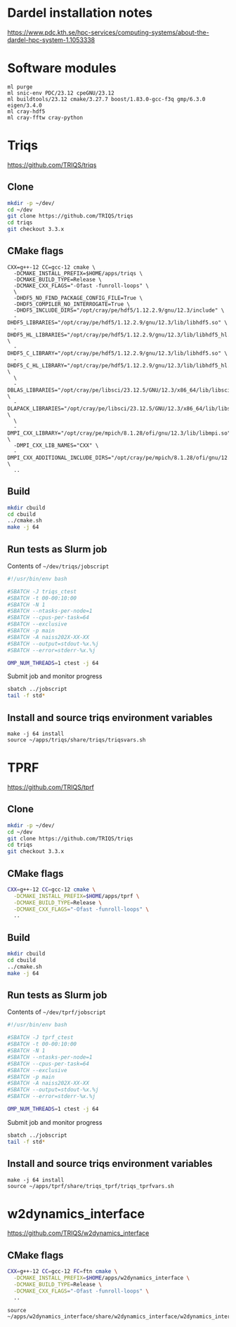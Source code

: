 # Dardel installation notes

https://www.pdc.kth.se/hpc-services/computing-systems/about-the-dardel-hpc-system-1.1053338

# Software modules

```
ml purge
ml snic-env PDC/23.12 cpeGNU/23.12
ml buildtools/23.12 cmake/3.27.7 boost/1.83.0-gcc-f3q gmp/6.3.0 eigen/3.4.0
ml cray-hdf5
ml cray-fftw cray-python
```

# Triqs

https://github.com/TRIQS/triqs

## Clone

```bash
mkdir -p ~/dev/
cd ~/dev
git clone https://github.com/TRIQS/triqs
cd triqs
git checkout 3.3.x
```

## CMake flags

```
CXX=g++-12 CC=gcc-12 cmake \
  -DCMAKE_INSTALL_PREFIX=$HOME/apps/triqs \
  -DCMAKE_BUILD_TYPE=Release \
  -DCMAKE_CXX_FLAGS="-Ofast -funroll-loops" \
  \
  -DHDF5_NO_FIND_PACKAGE_CONFIG_FILE=True \
  -DHDF5_COMPILER_NO_INTERROGATE=True \
  -DHDF5_INCLUDE_DIRS="/opt/cray/pe/hdf5/1.12.2.9/gnu/12.3/include" \
  -DHDF5_LIBRARIES="/opt/cray/pe/hdf5/1.12.2.9/gnu/12.3/lib/libhdf5.so" \
  -DHDF5_HL_LIBRARIES="/opt/cray/pe/hdf5/1.12.2.9/gnu/12.3/lib/libhdf5_hl.so" \
  -DHDF5_C_LIBRARY="/opt/cray/pe/hdf5/1.12.2.9/gnu/12.3/lib/libhdf5.so" \
  -DHDF5_C_HL_LIBRARY="/opt/cray/pe/hdf5/1.12.2.9/gnu/12.3/lib/libhdf5_hl.so" \
  \
  -DBLAS_LIBRARIES="/opt/cray/pe/libsci/23.12.5/GNU/12.3/x86_64/lib/libsci_gnu.so" \
  -DLAPACK_LIBRARIES="/opt/cray/pe/libsci/23.12.5/GNU/12.3/x86_64/lib/libsci_gnu.so" \
  \
  -DMPI_CXX_LIBRARY="/opt/cray/pe/mpich/8.1.28/ofi/gnu/12.3/lib/libmpi.so" \
  -DMPI_CXX_LIB_NAMES="CXX" \
  -DMPI_CXX_ADDITIONAL_INCLUDE_DIRS="/opt/cray/pe/mpich/8.1.28/ofi/gnu/12.3/include" \
  ..
```

## Build

```bash
mkdir cbuild
cd cbuild
../cmake.sh
make -j 64
```

## Run tests as Slurm job

Contents of `~/dev/triqs/jobscript`

```bash
#!/usr/bin/env bash

#SBATCH -J triqs_ctest
#SBATCH -t 00-00:10:00
#SBATCH -N 1
#SBATCH --ntasks-per-node=1
#SBATCH --cpus-per-task=64
#SBATCH --exclusive
#SBATCH -p main
#SBATCH -A naiss202X-XX-XX
#SBATCH --output=stdout-%x.%j
#SBATCH --error=stderr-%x.%j

OMP_NUM_THREADS=1 ctest -j 64
```

Submit job and monitor progress

```bash
sbatch ../jobscript
tail -f std*
```

## Install and source triqs environment variables

```
make -j 64 install
source ~/apps/triqs/share/triqs/triqsvars.sh
```

# TPRF

https://github.com/TRIQS/tprf

## Clone

```bash
mkdir -p ~/dev/
cd ~/dev
git clone https://github.com/TRIQS/triqs
cd triqs
git checkout 3.3.x
```

## CMake flags

```bash
CXX=g++-12 CC=gcc-12 cmake \
  -DCMAKE_INSTALL_PREFIX=$HOME/apps/tprf \
  -DCMAKE_BUILD_TYPE=Release \
  -DCMAKE_CXX_FLAGS="-Ofast -funroll-loops" \
  ..
```

## Build

```bash
mkdir cbuild
cd cbuild
../cmake.sh
make -j 64
```

## Run tests as Slurm job

Contents of `~/dev/tprf/jobscript`

```bash
#!/usr/bin/env bash

#SBATCH -J tprf_ctest
#SBATCH -t 00-00:10:00
#SBATCH -N 1
#SBATCH --ntasks-per-node=1
#SBATCH --cpus-per-task=64
#SBATCH --exclusive
#SBATCH -p main
#SBATCH -A naiss202X-XX-XX
#SBATCH --output=stdout-%x.%j
#SBATCH --error=stderr-%x.%j

OMP_NUM_THREADS=1 ctest -j 64
```

Submit job and monitor progress

```bash
sbatch ../jobscript
tail -f std*
```

## Install and source triqs environment variables

```
make -j 64 install
source ~/apps/tprf/share/triqs_tprf/triqs_tprfvars.sh
```

# w2dynamics_interface

https://github.com/TRIQS/w2dynamics_interface

## CMake flags

```bash
CXX=g++-12 CC=gcc-12 FC=ftn cmake \
  -DCMAKE_INSTALL_PREFIX=$HOME/apps/w2dynamics_interface \
  -DCMAKE_BUILD_TYPE=Release \
  -DCMAKE_CXX_FLAGS="-Ofast -funroll-loops" \
  ..
```

```
source ~/apps/w2dynamics_interface/share/w2dynamics_interface/w2dynamics_interfacevars.sh
```
